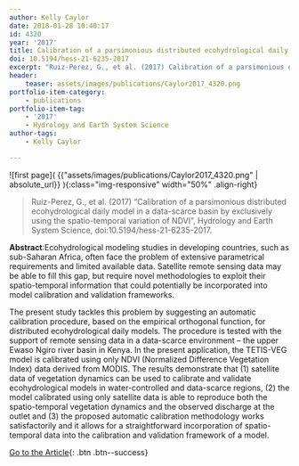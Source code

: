 ```yaml
---
author: Kelly Caylor
date: 2018-01-28 10:40:17
id: 4320
year: '2017'
title: Calibration of a parsimonious distributed ecohydrological daily model in a data-scarce basin by exclusively using the spatio-temporal variation of NDVI
doi: 10.5194/hess-21-6235-2017
excerpt: "Ruiz-Perez, G., et al. (2017) Calibration of a parsimonious distributed ecohydrological daily model in a data-scarce basin by exclusively using the spatio-temporal variation of NDVI, Hydrology and Earth System Science, doi:10.5194/hess-21-6235-2017"
header:
    teaser: assets/images/publications/Caylor2017_4320.png
portfolio-item-category:
    - publications
portfolio-item-tag:
    - '2017'
    - Hydrology and Earth System Science
author-tags:
    - Kelly Caylor

---
```


![first page]( {{"assets/images/publications/Caylor2017_4320.png" | absolute_url}} ){:class="img-responsive" width="50%" .align-right}


> Ruiz-Perez, G., et al. (2017) “Calibration of a parsimonious distributed ecohydrological daily model in a data-scarce basin by exclusively using the spatio-temporal variation of NDVI”, Hydrology and Earth System Science, doi:10.5194/hess-21-6235-2017.


**Abstract**:Ecohydrological modeling studies in developing countries, such as sub-Saharan Africa, often face the problem of extensive parametrical requirements and limited available data. Satellite remote sensing data may be able to fill this gap, but require novel methodologies to exploit their spatio-temporal information that could potentially be incorporated into model calibration and validation frameworks. 

The present study tackles this problem by suggesting an automatic calibration procedure, based on the empirical orthogonal function, for distributed ecohydrological daily models. The procedure is tested with the support of remote sensing data in a data-scarce environment – the upper Ewaso Ngiro river basin in Kenya. In the present application, the TETIS-VEG model is calibrated using only NDVI (Normalized Difference Vegetation Index) data derived from MODIS. The results demonstrate that (1) satellite data of vegetation dynamics can be used to calibrate and validate ecohydrological models in water-controlled and data-scarce regions, (2) the model calibrated using only satellite data is able to reproduce both the spatio-temporal vegetation dynamics and the observed discharge at the outlet and (3) the proposed automatic calibration methodology works satisfactorily and it allows for a straightforward incorporation of spatio-temporal data into the calibration and validation framework of a model.


[Go to the Article](https://doi.org/10.5194/hess-21-6235-2017){: .btn .btn--success}